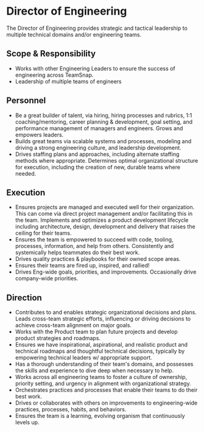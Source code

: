 # Director of Engineering

 
The Director of Engineering provides strategic and tactical leadership to multiple technical domains and/or engineering teams.

## Scope & Responsibility
 * Works with other Engineering Leaders to ensure the success of engineering across TeamSnap.
 * Leadership of multiple teams of engineers

## Personnel
 * Be a great builder of talent, via hiring, hiring processes and rubrics, 1:1 coaching/mentoring, career planning & development, goal setting, and performance management of managers and engineers.  Grows and empowers leaders.
 * Builds great teams via scalable systems and processes, modeling and driving a strong engineering culture, and leadership development.
 * Drives staffing plans and approaches, including alternate staffing methods where appropriate.  Determines optimal organizational structure for execution, including the creation of new, durable teams where needed.

## Execution
 * Ensures projects are managed and executed well for their organization.  This can come via direct project management and/or facilitating this in the team.  Implements and optimizes a product development lifecycle including architecture, design, development and delivery that raises the ceiling for their teams.
 * Ensures the team is empowered to succeed with code, tooling, processes, information, and help from others. Consistently and systemically helps teammates do their best work.
 * Drives quality practices & playbooks for their owned scope areas.
 * Ensures their teams are fired up, inspired, and rallied!
 * Drives Eng-wide goals, priorities, and improvements.  Occasionally drive company-wide priorities.

## Direction
 * Contributes to and enables strategic organizational decisions and plans. Leads cross-team strategic efforts, influencing or driving decisions to achieve cross-team alignment on major goals.
 * Works with the Product team to plan future projects and develop product strategies and roadmaps.
 * Ensures we have inspirational, aspirational, and realistic product and technical roadmaps and thoughtful technical decisions, typically by empowering technical leaders w/ appropriate support.
 * Has a thorough understanding of their team's domains, and possesses the skills and experience to dive deep when necessary to help.
 * Works across all engineering teams to foster a culture of ownership, priority setting, and urgency in alignment with organizational strategy.
 * Orchestrates practices and processes that enable their teams to do their best work.
 * Drives or collaborates with others on improvements to engineering-wide practices, processes, habits, and behaviors.
 * Ensures the team is a learning, evolving organism that continuously levels up.
